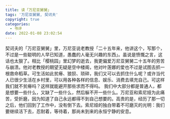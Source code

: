```yaml
---
title: 读「万尼亚舅舅」
tags: '万尼亚舅舅, 契诃夫'
copyright: true
categories:
  - 书评
date: 2022-01-08 23:02:54
---
```



契诃夫的「万尼亚舅舅」里，万尼亚说老教授「二十五年来，他讲这个，写那个，不过是一些聪明的人早已知道，愚蠢的人毫无兴趣的东西」。虽说是愤慨之言，这话也太狠了。相比「樱桃园」里幻梦的逝去，我更偏爱万尼亚舅舅二十五年的劳苦与崩溃。他对老教授的期望无疑是空中楼阁，他对叶莲娜的爱也不过是试图去抓一根救命稻草。可生活如此贫瘠、狼狈、琐碎，我们又可以去抓住什么呢？或许当代人已很少生活在乡村里，可以用各种各样的信息、娱乐、消费去填充自己。可这样我们就不贫瘠吗？这样就能避开那些求而不得吗。
我们中大部分都是普通人，都是想要一些什么，又缺了一些什么，然后躲不开一些什么。万尼亚和索尼娅为此痛苦，受折磨，因为知道了自己永远都得不到自己想要的。高贵的是，经历了那一切之后，他们回到了工作中，没有倒下去。索尼娅的独白带着不可磨灭的光明：我们要继续活下去，忍耐着，等待着，那尚未到来的永恒宁静的安息。